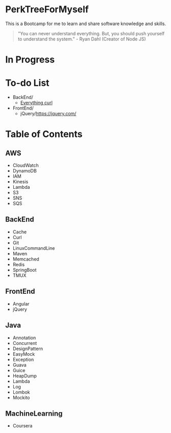 # PerkTreeForMyself
This is a Bootcamp for me to learn and share software knowledge and skills.

> "You can never understand everything. But, you should push yourself to understand the system." - Ryan Dahl (Creator of Node JS)

# In Progress


# To-do List
- BackEnd/
  - [Everything curl](https://ec.haxx.se/cmdline)
- FrontEnd/
  - jQuery/https://jquery.com/

# Table of Contents
## AWS
- CloudWatch
- DynamoDB
- IAM
- Kinesis
- Lambda
- S3
- SNS
- SQS

## BackEnd
- Cache
- Curl
- Git
- LinuxCommandLine
- Maven
- Memcached
- Redis
- SpringBoot
- TMUX

## FrontEnd
- Angular
- jQuery

## Java
- Annotation
- Concurrent
- DesignPattern
- EasyMock
- Exception
- Guava
- Guice
- HeapDump
- Lambda
- Log
- Lombok
- Mockito

## MachineLearning
- Coursera
